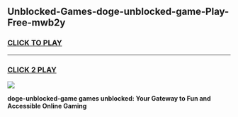 
## Unblocked-Games-doge-unblocked-game-Play-Free-mwb2y
<h3>
<a href="https://premium76.site?title=doge-unblocked-game&ref=20M">CLICK TO PLAY</a></h3>
<hr>

<h3>
<a href="https://premium76.site?title=doge-unblocked-game&ref=20M">CLICK 2 PLAY</a>
  
</h3>

<a href="https://premium76.site?title=doge-unblocked-game&ref=19M"><img src="https://clearcache.store/games.png"></a>


**doge-unblocked-game games unblocked: Your Gateway to Fun and Accessible Online Gaming**
